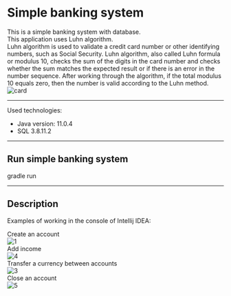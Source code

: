 # Simple banking system
This is a simple banking system with database.\
This application uses Luhn algorithm. \
Luhn algorithm is used to validate a credit card number or other identifying numbers, such as Social Security. 
Luhn algorithm, also called Luhn formula or modulus 10, checks the sum of the digits in the card number and checks whether the sum matches the expected result or if there is an error in the number sequence. After working through the algorithm, if the total modulus 10 equals zero, then the number is valid according to the Luhn method.
![card](https://user-images.githubusercontent.com/51421459/97647517-8592b180-1a63-11eb-9f69-f4c40a2f7673.png)

__________  
Used technologies:
* Java version: 11.0.4
* SQL 3.8.11.2
__________  
## Run simple banking system

gradle run
__________  
## Description

Examples of working in the console of Intellij IDEA:

Create an account\
![1](https://user-images.githubusercontent.com/51421459/97646927-08b30800-1a62-11eb-84eb-535c5cc23c50.jpg)\
Add income\
![4](https://user-images.githubusercontent.com/51421459/97646931-094b9e80-1a62-11eb-9f7f-bb241746f66c.jpg)\
Transfer a currency between accounts\
![3](https://user-images.githubusercontent.com/51421459/97646929-094b9e80-1a62-11eb-9906-18fe285316a7.jpg)\
Close an account\
![5](https://user-images.githubusercontent.com/51421459/97646925-081a7180-1a62-11eb-8429-8a352a2d0ea9.jpg)
